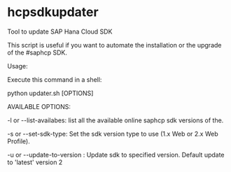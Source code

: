 hcpsdkupdater
=============
Tool to update SAP Hana Cloud SDK

This script is useful if you want to automate the installation or the upgrade of the #saphcp SDK.

Usage:

Execute this command in a shell:

python updater.sh [OPTIONS]

AVAILABLE OPTIONS:

-l or --list-availabes: list all the available online saphcp sdk versions of the.

-s or --set-sdk-type: Set the sdk version type to use (1.x Web or 2.x Web Profile). 

-u or --update-to-version <version>: Update sdk to specified version. Default update to 'latest' version 2

